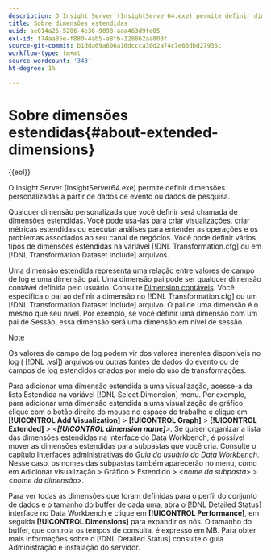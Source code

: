 ```yaml
---
description: O Insight Server (InsightServer64.exe) permite definir dimensões personalizadas a partir de dados de evento ou dados de pesquisa.
title: Sobre dimensões estendidas
uuid: ae014a26-5286-4e36-9098-aaa463d9fe05
exl-id: f74aa85e-f880-4ab5-a8fb-128862aa808f
source-git-commit: b1dda69a606a16dccca30d2a74c7e63dbd27936c
workflow-type: tm+mt
source-wordcount: '343'
ht-degree: 1%

---
```


# Sobre dimensões estendidas{#about-extended-dimensions}

{{eol}}

O Insight Server (InsightServer64.exe) permite definir dimensões personalizadas a partir de dados de evento ou dados de pesquisa.

Qualquer dimensão personalizada que você definir será chamada de dimensões estendidas. Você pode usá-las para criar visualizações, criar métricas estendidas ou executar análises para entender as operações e os problemas associados ao seu canal de negócios. Você pode definir vários tipos de dimensões estendidas na variável [!DNL Transformation.cfg] ou em [!DNL Transformation Dataset Include] arquivos.

Uma dimensão estendida representa uma relação entre valores de campo de log e uma dimensão pai. Uma dimensão pai pode ser qualquer dimensão contável definida pelo usuário. Consulte [Dimension contáveis](../../../home/c-dataset-const-proc/c-ex-dim/c-types-ex-dim/c-count-dim.md#concept-f28b633419494e7bbc510012dbfcc6f8). Você especifica o pai ao definir a dimensão no [!DNL Transformation.cfg] ou um [!DNL Transformation Dataset Include] arquivo. O pai de uma dimensão é o mesmo que seu nível. Por exemplo, se você definir uma dimensão com um pai de Sessão, essa dimensão será uma dimensão em nível de sessão.

>[!NOTE]
>
>Os valores do campo de log podem vir dos valores inerentes disponíveis no log ( [!DNL .vsl]) arquivos ou outras fontes de dados do evento ou de campos de log estendidos criados por meio do uso de transformações.

Para adicionar uma dimensão estendida a uma visualização, acesse-a da lista Estendida na variável [!DNL Select Dimension] menu. Por exemplo, para adicionar uma dimensão estendida a uma visualização de gráfico, clique com o botão direito do mouse no espaço de trabalho e clique em **[!UICONTROL Add Visualization]** > **[!UICONTROL Graph]** > **[!UICONTROL Extended]** > *&lt;**[!UICONTROL dimension name]**>*. Se quiser organizar a lista das dimensões estendidas na interface do Data Workbench, é possível mover as dimensões estendidas para subpastas que você cria. Consulte o capítulo Interfaces administrativas do *Guia do usuário do Data Workbench*. Nesse caso, os nomes das subpastas também aparecerão no menu, como em Adicionar visualização > Gráfico > Estendido > &lt;*nome da subpasta*> > &lt;*nome da dimensão*>.

Para ver todas as dimensões que foram definidas para o perfil do conjunto de dados e o tamanho do buffer de cada uma, abra o [!DNL Detailed Status] interface no Data Workbench e clique em **[!UICONTROL Performance]**, em seguida **[!UICONTROL Dimensions]** para expandir os nós. O tamanho do buffer, que controla os tempos de consulta, é expresso em MB. Para obter mais informações sobre o [!DNL Detailed Status] consulte o guia Administração e instalação do servidor.
